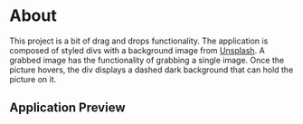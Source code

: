# About

This project is a bit of drag and drops functionality. 
The application is composed of styled divs with a background image from [Unsplash](https://unsplash.com).
A grabbed image has the functionality of grabbing a single image. Once the picture hovers, the div displays a dashed dark background that can hold the picture on it.

## Application Preview